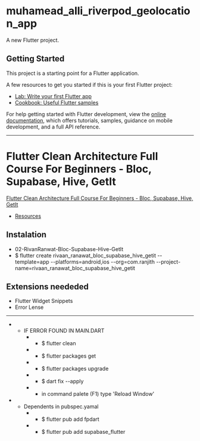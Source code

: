 # muhamead_alli_riverpod_geolocation_app

A new Flutter project.

## Getting Started

This project is a starting point for a Flutter application.

A few resources to get you started if this is your first Flutter project:

- [Lab: Write your first Flutter app](https://docs.flutter.dev/get-started/codelab)
- [Cookbook: Useful Flutter samples](https://docs.flutter.dev/cookbook)

For help getting started with Flutter development, view the
[online documentation](https://docs.flutter.dev/), which offers tutorials,
samples, guidance on mobile development, and a full API reference.
__________________________________________________________
# Flutter Clean Architecture Full Course For Beginners - Bloc, Supabase, Hive, GetIt
[Flutter Clean Architecture Full Course For Beginners - Bloc, Supabase, Hive, GetIt](https://youtu.be/ELFORM9fmss?t=3)

- [Resources](https://github.com/RivaanRanawat/blog-app-clean-architecture/tree/master)

## Instalation
- 02-RivanRanwat-Bloc-Supabase-Hive-GetIt
- $ flutter create rivaan_ranawat_bloc_supabase_hive_getit --template=app --platforms=android,ios --org=com.ranjith --project-name=rivaan_ranawat_bloc_supabase_hive_getit
## Extensions neededed
- Flutter Widget Snippets
- Error Lense

__________________________________________________________
- * IF ERROR FOUND IN MAIN.DART
    - * $ flutter clean
    - * $ flutter packages get
    - * $ flutter packages upgrade
    - * $ dart fix --apply
    - * in command palete (F1) type 'Reload Window'

- * Dependents in pubspec.yamal
    - * $ flutter pub add fpdart
    - * $ flutter pub add supabase_flutter
